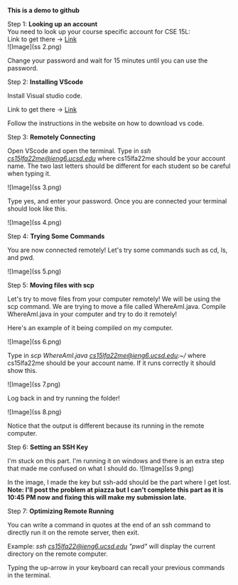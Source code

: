 **This is a demo to github**<br/>

Step 1: **Looking up an account**<br/>
You need to look up your course specific account for CSE 15L:<br/>
Link to get there -> [Link](https://sdacs.ucsd.edu/~icc/index.php)<br/>
![Image](ss 2.png)<br/>

Change your password and wait for 15 minutes until you can use the password.

Step 2: **Installing VScode**

Install Visual studio code.

Link to get there -> [Link](https://code.visualstudio.com/)

Follow the instructions in the website on how to download vs code.

Step 3: **Remotely Connecting**

Open VScode and open the terminal. Type in *ssh cs15lfa22me@ieng6.ucsd.edu* where cs15lfa22me should be your account name. The two last letters should be different for each student so be careful when typing it.

![Image](ss 3.png)

Type yes, and enter your password. Once you are connected your terminal should look like this.

![Image](ss 4.png)

Step 4: **Trying Some Commands**

You are now connected remotely! Let's try some commands such as cd, ls, and pwd.

![Image](ss 5.png)

Step 5: **Moving files with scp**

Let's try to move files from your computer remotely! We will be using the scp command. We are trying to move a file called WhereAmI.java.
Compile WhereAmI.java in your computer and try to do it remotely!

Here's an example of it being compiled on my computer. 

![Image](ss 6.png)

Type in *scp WhereAmI.java cs15lfa22me@ieng6.ucsd.edu:~/* where cs15lfa22me should be your account name. If it runs correctly it should show this.

![Image](ss 7.png)

Log back in and try running the folder!

![Image](ss 8.png)

Notice that the output is different because its running in the remote computer.

Step 6: **Setting an SSH Key**

I'm stuck on this part. I'm running it on windows and there is an extra step that made me confused on what I should do.
![Image](ss 9.png)

In the image, I made the key but ssh-add should be the part where I get lost. **Note: I'll post the problem at piazza but I can't complete this part as it is 
                                                                                      10:45 PM now and fixing this will make my submission late.**

Step 7: **Optimizing Remote Running**

You can write a command in quotes at the end of an ssh command to directly run it on the remote server, then exit.

Example: *ssh cs15lfa22@ieng6.ucsd.edu "pwd"* will display the current directory on the remote computer.

Typing the up-arrow in your keyboard can recall your previous commands in the terminal.

